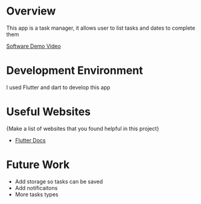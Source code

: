 # Overview

This app is a task manager, it allows user to list tasks and dates to complete them

[Software Demo Video](https://youtu.be/bBFtEbCzLms)

# Development Environment

I used Flutter and dart to develop this app

# Useful Websites

{Make a list of websites that you found helpful in this project}
* [Flutter Docs](https://docs.flutter.dev/)

# Future Work

* Add storage so tasks can be saved
* Add notificaitons
* More tasks types